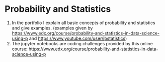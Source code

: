 # Probability and Statistics 

1. In the portfolio I explain all basic concepts of probability and statistics and give examples. (examples given by https://www.edx.org/course/probability-and-statistics-in-data-science-using-p and https://www.youtube.com/user/jbstatistics)
2. The jupyter notebooks are coding challenges provided by this online course: https://www.edx.org/course/probability-and-statistics-in-data-science-using-p
